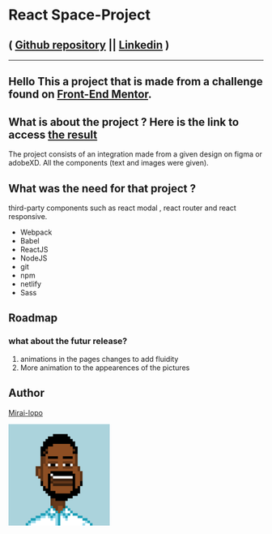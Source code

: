 # React Space-Project

 ( [Github repository](https://github.com/Jeremielopo)  || [Linkedin](https://www.linkedin.com/in/j%C3%A9r%C3%A9mie-lopopola-kasongo-5b61b117b/) )
 ---------------------------------------
* * *
## Hello This a project that is made from a challenge found on [Front-End Mentor](https://www.linkedin.com/in/j%C3%A9r%C3%A9mie-lopopola-kasongo-5b61b117b/).

##  What is about the project ? Here is the link to access [the result](https://spacelopoproject.netlify.app/)  

 The project consists of an integration made from a given design on figma or adobeXD. All the components (text and images were given).

   



##   What was the need  for that project ? 
third-party components such as react modal , react router and react responsive. 


- Webpack 
- Babel 
- ReactJS
- NodeJS
- git 
- npm 
- netlify 
- Sass 

## Roadmap

### what about the futur release? 

1. animations in the pages changes to add fluidity 
2. More animation to the appearences of the pictures


## Author 

[Mirai-lopo](https://github.com/Jeremielopo)

<img src="./me.png" alt="myself" width="200"/>
